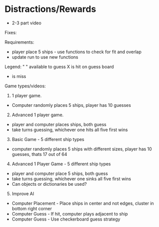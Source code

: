 # Distractions/Rewards 
- 2-3 part video 

Fixes:

Requirements:
- player place 5 ships - use functions to check for fit and overlap
- update run to use new functions

Legend:
" " available to guess
 X is hit on guess board
 - is miss

Game types/videos: 
1. 1 player game. 
  - Computer randomly places 5 ships, player has 10 guesses
2. Advanced 1 player game.
  - player and computer places ships, both guess
  - take turns guessing, whichever one hits all five first wins
3. Basic Game -  5 different ship types
  - computer randomly places 5 ships with different sizes, player has 10 guesses, thats 17 out of 64
4. Advanced 1 Player Game - 5 different ship types
  - player and computer place 5 ships, both guess
  - take turns guessing, whichever one sinks all five first wins
  - Can objects or dictionaries be used?
5. Improve AI
  - Computer Placement - Place ships in center and not edges, cluster in bottom right corner
  - Computer Guess - If hit, computer plays adjacent to ship
  - Computer Guess - Use checkerboard guess strategy




 